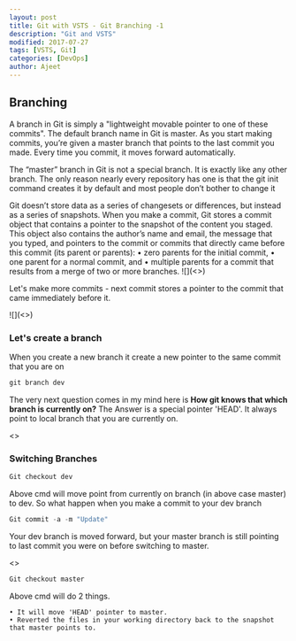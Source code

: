 ```yaml
---
layout: post
title: Git with VSTS - Git Branching -1
description: "Git and VSTS"
modified: 2017-07-27
tags: [VSTS, Git]
categories: [DevOps]
author: Ajeet
---
```


## Branching

A branch in Git is simply a "lightweight movable pointer to one of these commits". The default branch name in Git is master. As you start making commits, you’re given a master branch that points to the last commit you made. Every time you commit, it moves forward automatically.

The “master” branch in Git is not a special branch. It is exactly like any other branch. The only reason nearly every repository has one is that the git init command creates it by default and most people don’t bother to change it

Git doesn’t store data as a series of changesets or differences, but instead as a series of snapshots.
When you make a commit, Git stores a commit object that contains a pointer to the snapshot of the content you staged. This object also contains the author’s name and email, the message that you typed, and pointers to the commit or commits that directly came before this commit (its parent or parents):
	• zero parents for the initial commit, 
	• one parent for a normal commit, and 
	• multiple parents for a commit that results from a merge of two or more branches.
![](<<commit image>>)

Let's make more commits - next commit stores a pointer to the commit that came immediately before it.

![](<<commit image>>)

### Let's create a branch

When you create a new branch it create a new pointer to the same commit that you are on

```PowerShell
git branch dev
```

The very next question comes in my mind here is **How git knows that which branch is currently on?**
The Answer is a special pointer 'HEAD'. It always point to local branch that you are currently on.

<<image>>

### Switching Branches

```PowerShell
Git checkout dev
```

Above cmd will move point from currently on branch (in above case master) to dev.
So what happen when you make a commit to your dev branch

```PowerShell
Git commit -a -m "Update"
```

Your dev branch is moved forward, but your master branch is still pointing to last commit you were on before switching to master.

<<image>> 

```PowerShell
Git checkout master
```
Above cmd will do 2 things. 

	• It will move 'HEAD' pointer to master.
	• Reverted the files in your working directory back to the snapshot that master points to. 
